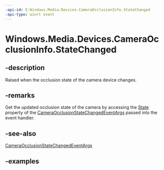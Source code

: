 ```yaml
---
-api-id: E:Windows.Media.Devices.CameraOcclusionInfo.StateChanged
-api-type: winrt event
---
```


# Windows.Media.Devices.CameraOcclusionInfo.StateChanged

<!--
public event Windows.Foundation.TypedEventHandler<Windows.Media.Devices.CameraOcclusionInfo,Windows.Media.Devices.CameraOcclusionStateChangedEventArgs> StateChanged;
-->


## -description

Raised when the occlusion state of the camera device changes.

## -remarks

Get the updated occlusion state of the camera by accessing the [State](cameraocclusionstatechangedeventargs_state.md) property of the [CameraOcclusionStateChangedEventArgs](cameraocclusionstatechangedeventargs.md) passed into the event handler.

## -see-also

[CameraOcclusionStateChangedEventArgs](cameraocclusionstatechangedeventargs.md)

## -examples


